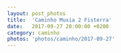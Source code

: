 ```yaml
---
layout: post_photos
title:  'Caminho Muxia 2 Fisterra'
date:   2017-09-27 20:00:00 +0200
category: caminho
photos: 'photos/caminho/2017-09-27'
---
```


